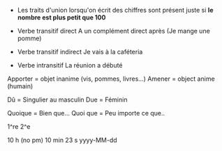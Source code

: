 -  Les traits d'union lorsqu'on écrit des chiffres sont présent juste si **le nombre est plus petit  que 100**

-  Verbe transitif direct
	A un complément direct après
	(Je mange une pomme)
-  Verbe transitif indirect
	Je vais à la caféteria
-  Verbe intransitif
	La réunion a débuté

Apporter = objet inanime (vis, pommes, livres...)
Amener = object anime (humain)

Dû = Singulier au masculin
Due = Féminin

Quoique = Bien que...
Quoi que = Peu importe ce que..

1^re
2^e

10 h (no pm)
10 min 23 s
yyyy-MM-dd



